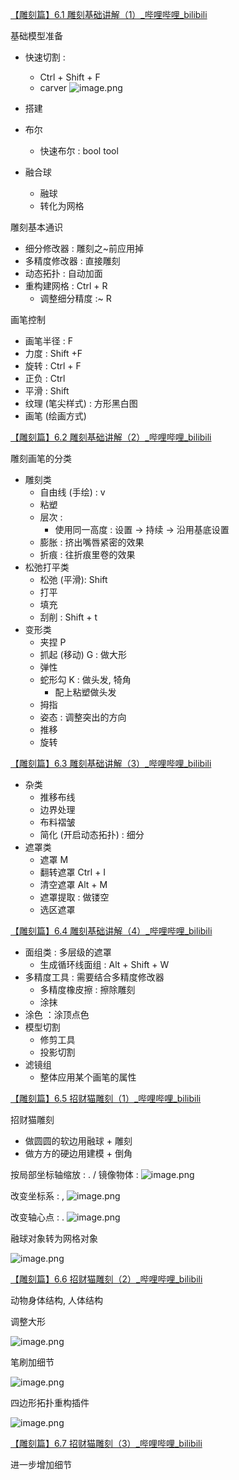 [【雕刻篇】6.1 雕刻基础讲解（1）_哔哩哔哩_bilibili](https://www.bilibili.com/video/BV11H4y1P7RV?vd_source=ebf06d572d5366b5ef7bc5032fefb08d&p=41&spm_id_from=333.788.videopod.episodes)

基础模型准备
- 快速切割 : 
	- Ctrl + Shift + F
	- carver ![image.png](https://image-1253155090.cos.ap-nanjing.myqcloud.com/202411070912037.png)

- 搭建
- 布尔
	- 快速布尔 : bool tool
- 融合球
	- 融球
	- 转化为网格

雕刻基本通识
- 细分修改器 : 雕刻之~前应用掉
- 多精度修改器 : 直接雕刻
- 动态拓扑 : 自动加面
- 重构建网格 : Ctrl + R
	- 调整细分精度 :~ R

画笔控制
- 画笔半径 : F
- 力度 : Shift +F
- 旋转 : Ctrl + F
- 正负 : Ctrl
- 平滑 : Shift
- 纹理 (笔尖样式) : 方形黑白图
- 画笔 (绘画方式)


[【雕刻篇】6.2 雕刻基础讲解（2）_哔哩哔哩_bilibili](https://www.bilibili.com/video/BV11H4y1P7RV?vd_source=ebf06d572d5366b5ef7bc5032fefb08d&spm_id_from=333.788.player.switch&p=42)

雕刻画笔的分类
- 雕刻类
	- 自由线 (手绘) : v
	- 粘塑
	- 层次 : 
		- 使用同一高度 : 设置 -> 持续 -> 沿用基底设置
	- 膨胀 : 挤出嘴唇紧密的效果
	- 折痕 : 往折痕里卷的效果
- 松弛打平类
	- 松弛 (平滑): Shift
	- 打平
	- 填充
	- 刮削 : Shift + t
- 变形类
	- 夹捏 P
	- 抓起 (移动) G : 做大形
	- 弹性
	- 蛇形勾 K : 做头发, 犄角
		- 配上粘塑做头发
	- 拇指
	- 姿态 : 调整突出的方向
	- 推移
	- 旋转

[【雕刻篇】6.3 雕刻基础讲解（3）_哔哩哔哩_bilibili](https://www.bilibili.com/video/BV11H4y1P7RV?vd_source=ebf06d572d5366b5ef7bc5032fefb08d&spm_id_from=333.788.videopod.episodes&p=43)

- 杂类
	- 推移布线
	- 边界处理
	- 布料褶皱
	- 简化 (开启动态拓扑) : 细分
- 遮罩类
	- 遮罩 M
	- 翻转遮罩 Ctrl + I
	- 清空遮罩 Alt + M
	- 遮罩提取 : 做镂空
	- 选区遮罩

[【雕刻篇】6.4 雕刻基础讲解（4）_哔哩哔哩_bilibili](https://www.bilibili.com/video/BV11H4y1P7RV?vd_source=ebf06d572d5366b5ef7bc5032fefb08d&spm_id_from=333.788.player.switch&p=44)

- 面组类 : 多层级的遮罩
	- 生成循环线面组 : Alt + Shift + W
- 多精度工具 : 需要结合多精度修改器
	- 多精度橡皮擦 : 擦除雕刻
	- 涂抹
- 涂色 ：涂顶点色
- 模型切割
	- 修剪工具
	- 投影切割
- 滤镜组
	- 整体应用某个画笔的属性

[【雕刻篇】6.5 招财猫雕刻（1）_哔哩哔哩_bilibili](https://www.bilibili.com/video/BV11H4y1P7RV?vd_source=ebf06d572d5366b5ef7bc5032fefb08d&spm_id_from=333.788.videopod.episodes&p=45)

招财猫雕刻
- 做圆圆的软边用融球 + 雕刻
- 做方方的硬边用建模 + 倒角

按局部坐标轴缩放 : . /
镜像物体 : ![image.png](https://image-1253155090.cos.ap-nanjing.myqcloud.com/202411081031810.png)

改变坐标系 : ,
![image.png](https://image-1253155090.cos.ap-nanjing.myqcloud.com/202411081032408.png)

改变轴心点 : .
![image.png](https://image-1253155090.cos.ap-nanjing.myqcloud.com/202411081032430.png)

融球对象转为网格对象

![image.png](https://image-1253155090.cos.ap-nanjing.myqcloud.com/202411081046629.png)

[【雕刻篇】6.6 招财猫雕刻（2）_哔哩哔哩_bilibili](https://www.bilibili.com/video/BV11H4y1P7RV?vd_source=ebf06d572d5366b5ef7bc5032fefb08d&spm_id_from=333.788.player.switch&p=46)

动物身体结构, 人体结构

调整大形

![image.png](https://image-1253155090.cos.ap-nanjing.myqcloud.com/202411081047154.png)

笔刷加细节 

![image.png](https://image-1253155090.cos.ap-nanjing.myqcloud.com/202411081058526.png)

四边形拓扑重构插件

![image.png](https://image-1253155090.cos.ap-nanjing.myqcloud.com/202411081100543.png)

[【雕刻篇】6.7 招财猫雕刻（3）_哔哩哔哩_bilibili](https://www.bilibili.com/video/BV11H4y1P7RV?vd_source=ebf06d572d5366b5ef7bc5032fefb08d&spm_id_from=333.788.player.switch&p=47)

进一步增加细节
